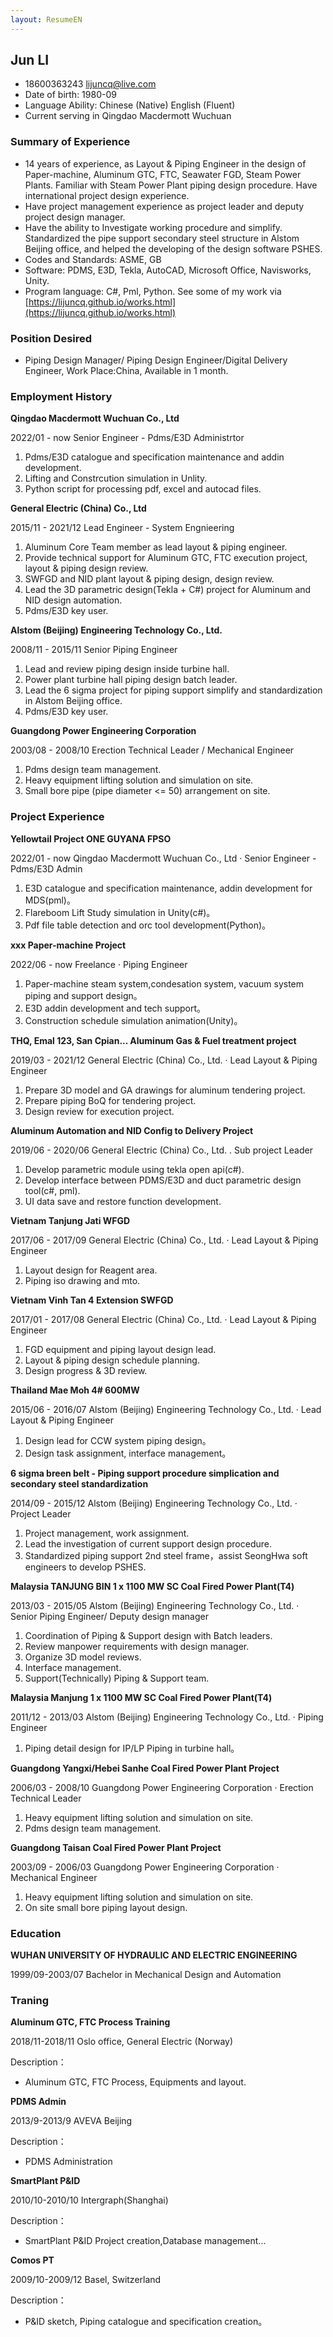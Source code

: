 ```yaml
---
layout: ResumeEN
---
```


## Jun LI

* 18600363243 [lijuncq@live.com](mailto:lijuncq@live.com)
* Date of birth: 1980-09
* Language Ability:		Chinese (Native)
				        English (Fluent)
* Current serving in Qingdao Macdermott Wuchuan

### Summary of Experience

* 14 years of experience, as Layout & Piping Engineer in the design of Paper-machine, Aluminum GTC, FTC, Seawater FGD, Steam Power Plants. Familiar with Steam Power Plant piping design procedure. Have international project design experience.
* Have project management experience as project leader and deputy project design manager.
* Have the ability to Investigate working procedure and simplify. Standardized the pipe support secondary steel structure in Alstom Beijing office, and helped the developing of the design software PSHES.
* Codes and Standards: ASME, GB
* Software: PDMS, E3D, Tekla, AutoCAD, Microsoft Office, Navisworks, Unity.
* Program language: C#, Pml, Python.
See some of my work via [https://lijuncq.github.io/works.html](https://lijuncq.github.io/works.html)

### Position Desired

* Piping Design Manager/ Piping Design Engineer/Digital Delivery Engineer, Work Place:China, Available in 1 month.

### Employment History

**Qingdao Macdermott Wuchuan Co., Ltd**

2022/01 - now
Senior Engineer - Pdms/E3D Administrtor

1. Pdms/E3D catalogue and specification maintenance and addin development.
2. Lifting and Constrcution simulation in Unlity.
3. Python script for processing pdf, excel and autocad files.

**General Electric (China) Co., Ltd**

2015/11 - 2021/12
Lead Engineer - System Engnieering

1. Aluminum Core Team member as lead layout & piping engineer.
2. Provide technical support for Aluminum GTC, FTC execution project, layout & piping design review.
3. SWFGD and NID plant layout & piping design, design review.
4. Lead the 3D parametric design(Tekla + C#) project for Aluminum and NID design automation.
5. Pdms/E3D key user.

**Alstom (Beijing) Engineering Technology Co., Ltd.**

2008/11 - 2015/11
Senior Piping Engineer

1. Lead and review piping design inside turbine hall.
2. Power plant turbine hall piping design batch leader.
3. Lead the 6 sigma project for piping support simplify and standardization in Alstom Beijing office.
4. Pdms/E3D key user.

**Guangdong Power Engineering Corporation**

2003/08 - 2008/10
Erection Technical Leader / Mechanical Engineer

1. Pdms design team management.
2. Heavy equipment lifting solution and simulation on site.
3. Small bore pipe (pipe diameter <= 50) arrangement on site.

### Project Experience

**Yellowtail Project ONE GUYANA FPSO**

2022/01 - now
Qingdao Macdermott Wuchuan Co., Ltd · Senior Engineer - Pdms/E3D Admin

1. E3D catalogue and specification maintenance, addin development for MDS(pml)。
2. Flareboom Lift Study simulation in Unity(c#)。
3. Pdf file table detection and orc tool development(Python)。

**xxx Paper-machine Project**

2022/06 - now
Freelance · Piping Engineer

1. Paper-machine steam system,condesation system, vacuum system piping and support design。
2. E3D addin development and tech support。
3. Construction schedule simulation animation(Unity)。

**THQ, Emal 123, San Cpian... Aluminum Gas & Fuel treatment project**

2019/03 - 2021/12
General Electric (China) Co., Ltd. · Lead Layout & Piping Engineer

1. Prepare 3D model and GA drawings for aluminum tendering project.
2. Prepare piping BoQ for tendering project.
3. Design review for execution project.

**Aluminum Automation and NID Config to Delivery Project**

2019/06 - 2020/06
General Electric (China) Co., Ltd. . Sub project Leader

1. Develop parametric module using tekla open api(c#).
2. Develop interface between PDMS/E3D and duct parametric design tool(c#, pml).
3. UI data save and restore function development.

**Vietnam Tanjung Jati WFGD**

2017/06 - 2017/09
General Electric (China) Co., Ltd. · Lead Layout & Piping Engineer

1. Layout design for Reagent area.
2. Piping iso drawing and mto.

**Vietnam Vinh Tan 4 Extension SWFGD**

2017/01 - 2017/08
General Electric (China) Co., Ltd. · Lead Layout & Piping Engineer

1. FGD equipment and piping layout design lead.
2. Layout & piping design schedule planning.
3. Design progress & 3D review.

**Thailand Mae Moh 4# 600MW**

2015/06 - 2016/07
Alstom (Beijing) Engineering Technology Co., Ltd. · Lead Layout & Piping Engineer

1. Design lead for CCW system piping design。
2. Design task assignment, interface management。

**6 sigma breen belt - Piping support procedure simplication and secondary steel standardization**

2014/09 - 2015/12
Alstom (Beijing) Engineering Technology Co., Ltd.  · Project Leader

1. Project management, work assignment.
2. Lead the investigation of current support design procedure.
3. Standardized piping support 2nd steel frame，assist SeongHwa soft engineers to develop PSHES.

**Malaysia TANJUNG BIN 1 x 1100 MW SC Coal Fired Power Plant(T4)**

2013/03 - 2015/05
Alstom (Beijing) Engineering Technology Co., Ltd. · Senior Piping Engineer/ Deputy design manager

1. Coordination of Piping & Support design with Batch leaders.
2. Review manpower requirements with design manager.
3. Organize 3D model reviews.
4. Interface management.
5. Support(Technically) Piping & Support team.

**Malaysia Manjung 1 x 1100 MW SC Coal Fired Power Plant(T4)**


2011/12 - 2013/03
Alstom (Beijing) Engineering Technology Co., Ltd. · Piping Engineer

1. Piping detail design for IP/LP Piping in turbine hall。

**Guangdong Yangxi/Hebei Sanhe Coal Fired Power Plant Project**

2006/03 - 2008/10
Guangdong Power Engineering Corporation · Erection Technical Leader

1. Heavy equipment lifting solution and simulation on site. 
2. Pdms design team management.

**Guangdong Taisan Coal Fired Power Plant Project**

2003/09 - 2006/03
Guangdong Power Engineering Corporation · Mechanical Engineer

1. Heavy equipment lifting solution and simulation on site.
2. On site small bore piping layout design.

### Education

**WUHAN UNIVERSITY OF HYDRAULIC AND ELECTRIC ENGINEERING**

1999/09-2003/07
Bachelor in Mechanical Design and Automation

### Traning

**Aluminum GTC, FTC Process Training**

2018/11-2018/11
Oslo office, General Electric (Norway)

Description：
* Aluminum GTC, FTC Process, Equipments and layout.
  
**PDMS Admin**

2013/9-2013/9
AVEVA Beijing

Description：
* PDMS Administration

**SmartPlant P&ID**

2010/10-2010/10
Intergraph(Shanghai)

Description：
* SmartPlant P&ID Project creation,Database management...

**Comos PT**

2009/10-2009/12
Basel, Switzerland

Description：
* P&ID sketch, Piping catalogue and specification creation。
